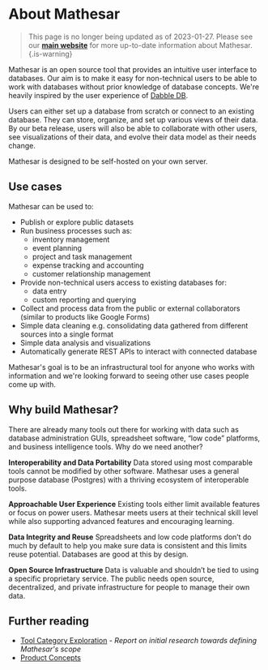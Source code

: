 # About Mathesar

> This page is no longer being updated as of 2023-01-27. Please see our **[main website](https://mathesar.org/)** for more up-to-date information about Mathesar.
{.is-warning}

Mathesar is an open source tool that provides an intuitive user interface to databases. Our aim is to make it easy for non-technical users to be able to work with databases without prior knowledge of database concepts. We're heavily inspired by the user experience of [Dabble DB](https://www.youtube.com/watch?v=MCVj5RZOqwY).

Users can either set up a database from scratch or connect to an existing database. They can store, organize, and set up various views of their data. By our beta release, users will also be able to collaborate with other users, see visualizations of their data, and evolve their data model as their needs change.

Mathesar is designed to be self-hosted on your own server.

## Use cases
Mathesar can be used to:
- Publish or explore public datasets
- Run business processes such as:
  - inventory management
  - event planning
  - project and task management
  - expense tracking and accounting
  - customer relationship management
- Provide non-technical users access to existing databases for:
  - data entry
  - custom reporting and querying
- Collect and process data from the public or external collaborators (similar to products like Google Forms)
- Simple data cleaning e.g. consolidating data gathered from different sources into a single format
- Simple data analysis and visualizations
- Automatically generate REST APIs to interact with connected database

Mathesar's goal is to be an infrastructural tool for anyone who works with information and we're looking forward to seeing other use cases people come up with.

## Why build Mathesar?

There are already many tools out there for working with data such as database administration GUIs, spreadsheet software, “low code” platforms, and business intelligence tools. Why do we need another?

**Interoperability and Data Portability**
Data stored using most comparable tools cannot be modified by other software. Mathesar uses a general purpose database (Postgres) with a thriving ecosystem of interoperable tools.

**Approachable User Experience**
Existing tools either limit available features or focus on power users. Mathesar meets users at their technical skill level while also supporting advanced features and encouraging learning.

**Data Integrity and Reuse**
Spreadsheets and low code platforms don’t do much by default to help you make sure data is consistent and this limits reuse potential. Databases are good at this by design.

**Open Source Infrastructure**
Data is valuable and shouldn’t be tied to using a specific proprietary service. The public needs open source, decentralized, and private infrastructure for people to manage their own data.


## Further reading
- [Tool Category Exploration](/design/reports/tool-category) - *Report on initial research towards defining Mathesar's scope*
- [Product Concepts](/product/concepts)